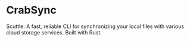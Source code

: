 # CrabSync
Scuttle: A fast, reliable CLI for synchronizing your local files with various cloud storage services. Built with Rust.
